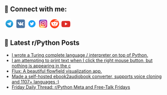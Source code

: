 ## 🔎 Connect with me:
[<img src="https://github.com/bullbesh/bullbesh/blob/main/images/Telegram.png" width="32" height="32" />](https://t.me/bullbesh)
[<img src="https://github.com/bullbesh/bullbesh/blob/main/images/VK.png" width="32" height="32" />](https://vk.com/bullbesh)
[<img src="https://github.com/bullbesh/bullbesh/blob/main/images/Twitter.png" width="32" height="32" />](https://twitter.com/bullbesh1)
[<img src="https://github.com/bullbesh/bullbesh/blob/main/images/Instagram.png" width="32" height="32" />](https://www.instagram.com/bullbesh)
[<img src="https://github.com/bullbesh/bullbesh/blob/main/images/Reddit.png" width="32" height="32" />](https://www.reddit.com/user/bullbesh)
[<img src="https://github.com/bullbesh/bullbesh/blob/main/images/YouTube.png" width="32" height="32" />](https://www.youtube.com/channel/UCtfjRs6uzgq5mfm8S06WTcg)

## 📕 Latest r/Python Posts
<!-- BLOG-POST-LIST:START -->
- [I wrote a Turing complete language / interpreter on top of Python.](https://www.reddit.com/r/Python/comments/1hnfqhi/i_wrote_a_turing_complete_language_interpreter_on/)
- [I am attempting to print text when I click the right mouse button, but nothing is appearing in the c](https://www.reddit.com/r/Python/comments/1hncxv8/i_am_attempting_to_print_text_when_i_click_the/)
- [Flux: A beautiful flowfield visualization app.](https://www.reddit.com/r/Python/comments/1hn7n21/flux_a_beautiful_flowfield_visualization_app/)
- [Made a self-hosted ebook2audiobook converter, supports voice cloning and 1107+ languages :&rpar;](https://www.reddit.com/r/Python/comments/1hn6pzt/made_a_selfhosted_ebook2audiobook_converter/)
- [Friday Daily Thread: r/Python Meta and Free-Talk Fridays](https://www.reddit.com/r/Python/comments/1hn1s3d/friday_daily_thread_rpython_meta_and_freetalk/)
<!-- BLOG-POST-LIST:END -->
